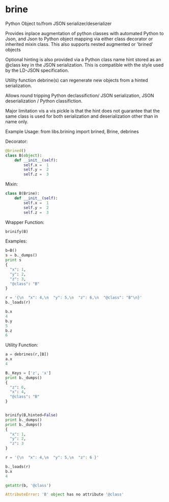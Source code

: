 brine
=====

Python Object to/from JSON serializer/deserializer

Provides inplace augmentation of python classes with automated
Python to Json, and Json to Python object mapping via
either class decorator or inherited mixin class. This also supports
nested augmented or 'brined' objects

Optional hinting is also provided via a Python class name hint stored as an
@class key  in the JSON serialization. This is compatible with
the style used by the LD-JSON specification.

Utility function debrine(s) can regenerate new objects from
a hinted serialization.

Allows round tripping Python declassifiction/ JSON serialization,
JSON deserialization / Python classifiction.

Major limitation vis a vis pickle is that the hint does not guarantee that 
the same class is used for both serialization and deserialization other than
in name only.

Example Usage:
from libs.brining import brined, Brine, debrines

Decorator:

```python
@brined()
class B(object):
    def __init__(self):
        self.x =  1
        self.y =  2
        self.z =  3
```

Mixin:

```python
class B(Brine):
    def __init__(self):
        self.x =  1
        self.y =  2
        self.z =  3
```

Wrapper Function:

```python
brinify(B)
```

Examples:

```python
b=B()
s = b._dumps()
print s
{
  "x": 1,
  "y": 2,
  "z": 3,
  "@class": "B"
}

r = '{\n  "x": 4,\n  "y": 5,\n  "z": 6,\n  "@class": "B"\n}'
b._loads(r)

b.x
4
b.y
5
b.z
6
```

Utility Function:

```python
a = debrines(r,[B])
a.x
4

B._Keys = ['z', 'x']
print b._dumps()
{
  "z": 6,
  "x": 4,
  "@class": "B"
}


brinify(B,hinted=False)
print b._dumps()
print b._dumps()
{
  "x": 1,
  "y": 2,
  "z": 3
}

r = '{\n  "x": 4,\n  "y": 5,\n  "z": 6 }'

b._loads(r)
b.x
4

getattr(b, '@class')

AttributeError: 'B' object has no attribute '@class'
```